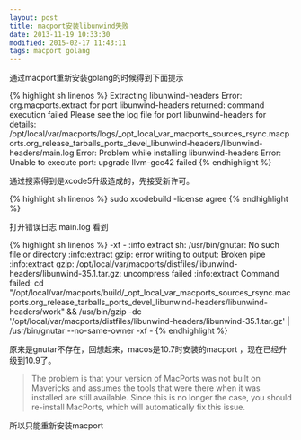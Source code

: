 ```yaml
---
layout: post
title: macport安装libunwind失败
date: 2013-11-19 10:33:30
modified: 2015-02-17 11:43:11
tags: macport golang
---
```


通过macport重新安装golang的时候得到下面提示

{% highlight sh linenos %}
Extracting libunwind-headers
Error: org.macports.extract for port libunwind-headers returned: command execution failed
Please see the log file for port libunwind-headers for details:
/opt/local/var/macports/logs/_opt_local_var_macports_sources_rsync.macports.org_release_tarballs_ports_devel_libunwind-headers/libunwind-headers/main.log
Error: Problem while installing libunwind-headers
Error: Unable to execute port: upgrade llvm-gcc42 failed
{% endhighlight %}

通过搜索得到是xcode5升级造成的，先接受新许可。

{% highlight sh linenos %}
sudo xcodebuild -license agree
{% endhighlight %}

打开错误日志 main.log 看到

{% highlight sh linenos %}
-xf - 
:info:extract sh: /usr/bin/gnutar: No such file or directory
:info:extract gzip: error writing to output: Broken pipe
:info:extract gzip: /opt/local/var/macports/distfiles/libunwind-headers/libunwind-35.1.tar.gz: uncompress failed
:info:extract Command failed:  cd
"/opt/local/var/macports/build/_opt_local_var_macports_sources_rsync.macports.org_release_tarballs_ports_devel_libunwind-headers/libunwind-headers/work" && /usr/bin/gzip -dc '/opt/local/var/macports/distfiles/libunwind-headers/libunwind-35.1.tar.gz' | /usr/bin/gnutar --no-same-owner
-xf -
{% endhighlight %}

原来是gnutar不存在，回想起来，macos是10.7时安装的macport ，现在已经升级到10.9了。

> The problem is that your version of MacPorts was not built on Mavericks and assumes the tools that were there when it was installed are still available. Since this is no longer the case, you should re-install MacPorts, which will automatically fix this issue.

所以只能重新安装macport
